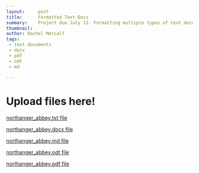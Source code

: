 ```yaml
---
layout:     post
title:      Formatted Text Docs 
summary:    Project due July 13. Formatting multiple types of text documents.
thumbnail: 
author: Rachel Metcalf
tags:
 - text documents
 - docx
 - pdf
 - odt
 - md
 
---
```


# Upload files here!

<a href="http://rcmetcalf.github.io/content/northanger_abbey.txt">northanger_abbey.txt file</a>

<a href="http://rcmetcalf.github.io/content/northanger_abbey.docx">northanger_abbey.docx file</a>

<a href="http://rcmetcalf.github.io/content/northanger_abbey.md">northanger_abbey.md file</a>

<a href="http://rcmetcalf.github.io/content/northanger_abbey.odt">northanger_abbey.odt file</a>

<a href="http://rcmetcalf.github.io/content/northanger_abbey.pdf">northanger_abbey.pdf file</a>


